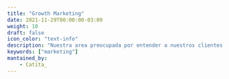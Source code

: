 ```yaml
---
title: "Growth Marketing"
date: 2021-11-29T00:00:00-03:00
weight: 10
draft: false
icon_color: "text-info"
description: "Nuestra area preocupada por entender a nuestros clientes y la relación con la comunidad."
keywords: ["marketing"]
mantained_by:
    - Catita_
---
```


